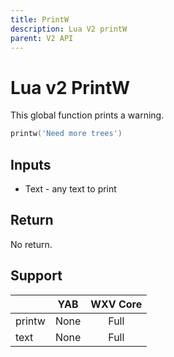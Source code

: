 ```yaml
---
title: PrintW
description: Lua V2 printW
parent: V2 API
---
```

# Lua v2 PrintW

This global function prints a warning.

```lua
printw('Need more trees')
```

## Inputs

- Text - any text to print

## Return

No return.

## Support

|        | YAB  | WXV Core |
| ------ | :--: | :------: |
| printw | None | Full     |
| text   | None | Full     |
